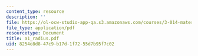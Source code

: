 ```yaml
---
content_type: resource
description: ''
file: https://ol-ocw-studio-app-qa.s3.amazonaws.com/courses/3-014-materials-laboratory-fall-2006/8254e8d847c9b17d1f7255d7b95f7c02_a1_radius.pdf
file_type: application/pdf
resourcetype: Document
title: a1_radius.pdf
uid: 8254e8d8-47c9-b17d-1f72-55d7b95f7c02
---
```

